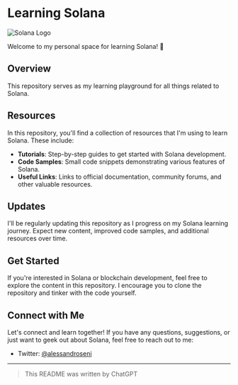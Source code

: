 # Learning Solana

![Solana Logo](https://external-content.duckduckgo.com/iu/?u=https%3A%2F%2Fwww.trendingtopics.at%2Fwp-content%2Fuploads%2F2021%2F03%2Fsolana_logo_main.png&f=1&nofb=1&ipt=fd2604c981f38c229ea35ea91b44d88fb9bcfcd698e934882b3d554a84fe1381&ipo=images) <!-- Replace with a link to the Solana logo -->

Welcome to my personal space for learning Solana! 🚀

## Overview

This repository serves as my learning playground for all things related to Solana.

## Resources

In this repository, you'll find a collection of resources that I'm using to learn Solana. These include:

- **Tutorials**: Step-by-step guides to get started with Solana development.
- **Code Samples**: Small code snippets demonstrating various features of Solana.
- **Useful Links**: Links to official documentation, community forums, and other valuable resources.

## Updates

I'll be regularly updating this repository as I progress on my Solana learning journey. Expect new content, improved code samples, and additional resources over time.

## Get Started

If you're interested in Solana or blockchain development, feel free to explore the content in this repository. I encourage you to clone the repository and tinker with the code yourself.

## Connect with Me

Let's connect and learn together! If you have any questions, suggestions, or just want to geek out about Solana, feel free to reach out to me:

- Twitter: [@alessandroseni](https://twitter.com/alessandroseni)

---
> This README was written by ChatGPT
